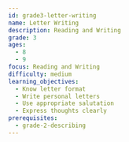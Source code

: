 ```yaml
---
id: grade3-letter-writing
name: Letter Writing
description: Reading and Writing
grade: 3
ages:
  - 8
  - 9
focus: Reading and Writing
difficulty: medium
learning_objectives:
  - Know letter format
  - Write personal letters
  - Use appropriate salutation
  - Express thoughts clearly
prerequisites:
  - grade-2-describing
---
```


